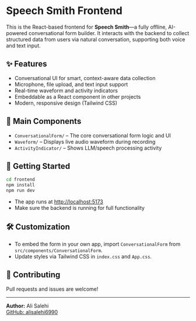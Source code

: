 # Speech Smith Frontend

This is the React-based frontend for **Speech Smith**—a fully offline, AI-powered conversational form builder. It interacts with the backend to collect structured data from users via natural conversation, supporting both voice and text input.

## ✨ Features
- Conversational UI for smart, context-aware data collection
- Microphone, file upload, and text input support
- Real-time waveform and activity indicators
- Embeddable as a React component in other projects
- Modern, responsive design (Tailwind CSS)

## 🧩 Main Components
- `ConversationalForm/` – The core conversational form logic and UI
- `Waveform/` – Displays live audio waveform during recording
- `ActivityIndicator/` – Shows LLM/speech processing activity

## 🚀 Getting Started

```bash
cd frontend
npm install
npm run dev
```

- The app runs at [http://localhost:5173](http://localhost:5173)
- Make sure the backend is running for full functionality

## 🛠️ Customization
- To embed the form in your own app, import `ConversationalForm` from `src/components/ConversationalForm`.
- Update styles via Tailwind CSS in `index.css` and `App.css`.

## 🤝 Contributing
Pull requests and issues are welcome!

---

**Author:** Ali Salehi  
[GitHub: alisalehi6990](https://github.com/alisalehi6990)
